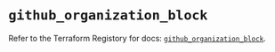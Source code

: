 # `github_organization_block`

Refer to the Terraform Registory for docs: [`github_organization_block`](https://registry.terraform.io/providers/integrations/github/5.32.0/docs/resources/organization_block).
